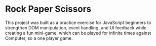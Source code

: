 # Rock Paper Scissors
This project was built as a practice exercise for JavaScript beginners to strengthen DOM manipulation, event handling, and UI feedback while creating a fun mini-game, which can be played for infinite times against Computer, so a one player game.
